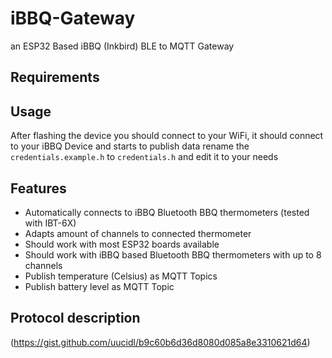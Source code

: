 # iBBQ-Gateway 

an ESP32 Based iBBQ (Inkbird) BLE to MQTT Gateway

## Requirements

## Usage

After flashing the device you should connect to your WiFi, it should connect to your iBBQ Device and starts to publish data
rename the `credentials.example.h` to `credentials.h` and edit it to your needs

## Features

* Automatically connects to iBBQ Bluetooth BBQ thermometers (tested with IBT-6X)
* Adapts amount of channels to connected thermometer
* Should work with most ESP32 boards available
* Should work with iBBQ based Bluetooth BBQ thermometers with up to 8 channels
* Publish temperature (Celsius) as MQTT Topics
* Publish battery level as MQTT Topic


## Protocol description
(https://gist.github.com/uucidl/b9c60b6d36d8080d085a8e3310621d64)
